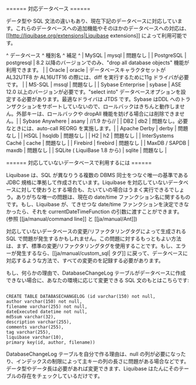 ====== 対応データベース ======

データ型や SQL 文法の違いもあり、現在下記のデータベースに対応しています。これらのデータベースへの追加機能やそのほかのデータベースへの対応は、[[http://liquibase.org/extensions|Liquibase extensions]] によって利用可能です。


^ データベース ^ 種別名  ^ 補足  ^
| MySQL	 | mysql | 問題なし  |
| PostgreSQL  | postgresql | 8.2 以降のバージョンでのみ、"drop all database objects" 機能が利用できます。  |
| Oracle  | oracle | データベースキャラクタセットが AL32UTF8 か AL16UTF16 の際には、diff を実行するために11g ドライバが必要です。   |
| MS-SQL  | mssql | 問題なし  |
| Sybase Enterprise | sybase | ASE 12.0 以上のバージョンが必要です。"select into" データベースオプションを設定する必要があります。最適なドライバは JTDS です。Sybase はDDL へのトランザクションをサポートしていないので、ロールバックはきちんと動作しません。外部キーは、ロールバックや dropAll 機能を妨げる場合には削除できません。|
| Sybase Anywhere | asany  | //1.9 から//  |
| DB2  | db2 | 問題なし。必要なときには、auto-call REORG を実施します。|
| Apache Derby  | derby | 問題なし  |
| HSQL  | hsqldb | 問題なし  |
| H2  | h2 | 問題なし  |
| InterSystems Caché  | cache | 問題なし  |
| Firebird  | firebird | 問題なし  |
| MaxDB / SAPDB  | maxdb | 問題なし  |
| SQLite ( LiquiBase 1.8 から) | sqlite | 問題なし  |






====== 対応していないデータベースで利用するには ======

Liquibase は、SQL が異なりうる複数の DBMS 同士をつなぐ唯一の基準である JDBC 規格に準拠して作成されています。Liquibase を対応していないデータベースに対して使おうとする場合も、たいていの場合はうまく実行できるでしょう。ありがちな唯一の問題は、現在の date/time ファンクション名に関するものです。もし、Liquibase が、てきせつな date/time ファンクションを決定できなかったら、それを currentDateTimeFunction の引数に渡すことができます。 (参照 [[ja/manual/command line]] と [[ja/manual/Ant]])

対応していないデータベースの変更/リファクタリングタグによって生成されるSQL で問題が発生するかもしれません。この問題に対するもっともよい方法は、まず、標準の変更/リファクタリングタグを使用することです。もし、エラーが発生するなら、[[ja/manual/custom_sql|<sql> タグ]] に戻って、データベースに対応するような方法で、すべての変更のを記録する必要があります。


もし、何らかの理由で、DatabaseChangeLog テーブルがデータベースに作成できない場合に、あなたの環境に応じて変更できる SQL  文のもとはこちらです:


<code sql>
CREATE TABLE DATABASECHANGELOG (id varchar(150) not null,
author varchar(150) not null,
filename varchar(255) not null,
dateExecuted datetime not null,
md5sum varchar(32),
description varchar(255),
comments varchar(255),
tag varchar(255),
liquibase varchar(10),
primary key(id, author, filename))
</code>

DatabaseChangeLog テーブルを自分で作る理由は、null の列が必要になったり、インデックスの制限によって主キーの列の長さに問題がある場合などです。データ型やデータ長は必要があれば変更できます、Liquibase はたんにそのテーブルの存在をチェックしているだけです。
